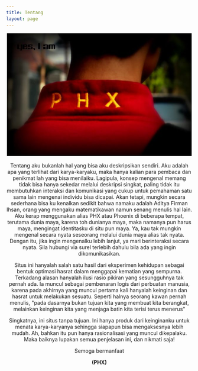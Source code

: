 ```yaml
---
title: Tentang
layout: page
---
```


<center>
<img class="image" src="/assets/images/about.jpg" alt="Alt Text" width="500px">

<p>Tentang aku bukanlah hal yang bisa aku deskripsikan sendiri. Aku adalah apa yang terlihat dari karya-karyaku, maka hanya kalian para pembaca dan penikmat lah yang bisa menilaiku. Lagipula, konsep mengenal memang tidak bisa hanya sekedar melalui deskripsi singkat, paling tidak itu membutuhkan interaksi dan komunikasi yang cukup untuk pemahaman satu sama lain mengenai individu bisa dicapai. Akan tetapi, mungkin secara sederhana bisa ku kenalkan sedikit bahwa namaku adalah Aditya Firman Ihsan, orang yang mengaku matematikawan namun senang menulis hal lain. Aku kerap menggunakan alias PHX atau Phoenix di beberapa tempat, terutama dunia maya, karena toh dunianya maya, maka namanya pun harus maya, mengingat identitasku di situ pun maya. Ya, kau tak mungkin mengenal secara nyata seseorang melalui dunia maya alias tak nyata. Dengan itu, jika ingin mengenalku lebih lanjut, ya mari berinteraksi secara nyata. Sila hubungi via surel terlebih dahulu bila ada yang ingin dikomunikasikan.

<p>Situs ini hanyalah salah satu hasil dari eksperimen kehidupan sebagai bentuk optimasi hasrat dalam menggapai kematian yang sempurna. Terkadang alasan hanyalah ilusi rasio pikiran yang sesungguhnya tak pernah ada. Ia muncul sebagai pembenaran logis dari perbuatan manusia, karena pada akhirnya yang muncul pertama kali hanyalah keinginan dan hasrat untuk melakukan sesuatu. Seperti halnya seorang kawan pernah menulis, "pada dasarnya bukan tujuan kita yang membuat kita berangkat, melainkan keinginan kita yang menjaga batin kita terisi terus menerus" </p>

<p>Singkatnya, ini situs tanpa tujuan. Ini hanya produk dari keinginanku untuk menata karya-karyanya sehingga siapapun bisa mengaksesnya lebih mudah. Ah, bahkan itu pun hanya rasionalisasi yang muncul dikepalaku. Maka baiknya lupakan semua penjelasan ini, dan nikmati saja!</p>

<p> Semoga bermanfaat</p>

<p><b>(PHX)</b></p>
